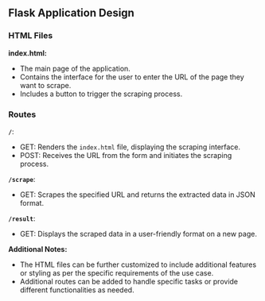 ## Flask Application Design

### HTML Files

**index.html:**
- The main page of the application.
- Contains the interface for the user to enter the URL of the page they want to scrape.
- Includes a button to trigger the scraping process.

### Routes

**`/`**:
- GET: Renders the `index.html` file, displaying the scraping interface.
- POST: Receives the URL from the form and initiates the scraping process.

**`/scrape`**:
- GET: Scrapes the specified URL and returns the extracted data in JSON format.

**`/result`**:
- GET: Displays the scraped data in a user-friendly format on a new page.

**Additional Notes:**

- The HTML files can be further customized to include additional features or styling as per the specific requirements of the use case.
- Additional routes can be added to handle specific tasks or provide different functionalities as needed.
